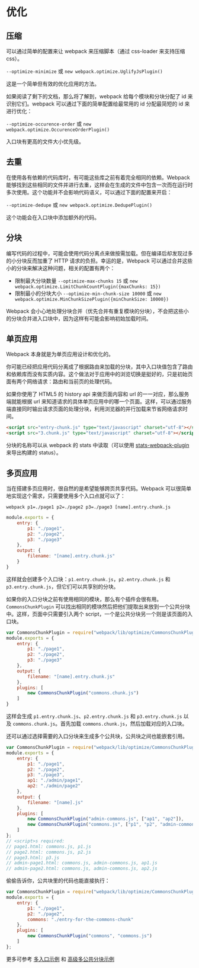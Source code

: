 # 优化

## 压缩

可以通过简单的配置来让 webpack 来压缩脚本（通过 css-loader 来支持压缩 css）。

`--optimize-minimize` 或 `new webpack.optimize.UglifyJsPlugin()`

这是一个简单但有效的优化应用的方法。

如果阅读了剩下的文档，那么将了解到，webpack 给每个模块和分块分配了 id 来识别它们。webpack 可以通过下面的简单配置给最常用的 id 分配最简短的 id 来进行优化：

`--optimize-occurence-order` 或 `new webpack.optimize.OccurenceOrderPlugin()`

入口块有更高的文件大小优先级。

## 去重

在使用各有依赖的代码库时，有可能这些库之前有着完全相同的依赖。Webpack 能够找到这些相同的文件并进行去重，这样会在生成的文件中包含一次而在运行时多次使用。这个功能并不会影响代码语义，可以通过下面的配置来开启：

`--optimize-dedupe` 或 `new webpack.optimize.DedupePlugin()`

这个功能会在入口块中添加额外的代码。

## 分块

编写代码的过程中，可能会使用代码分离点来做按需加载。但在编译后却发现过多的小分块反而加重了 HTTP 请求的负担。幸运的是，Webpack 可以通过合并这些小的分块来解决这种问题，相关的配置有两个：

- 限制最大分块数量 `--optimize-max-chunks 15` 或 `new webpack.optimize.LimitChunkCountPlugin({maxChunks: 15})`
- 限制最小的分块大小 `--optimize-min-chunk-size 10000` 或 `new webpack.optimize.MinChunkSizePlugin({minChunkSize: 10000})`

Webpack 会小心地处理分块合并（优先合并有重复模块的分块），不会把这些小的分块合并进入口块中，因为这样有可能会影响初始加载时间。

## 单页应用

Webpack 本身就是为单页应用设计和优化的。

你可能已经把应用代码分离成了根据路由来加载的分块，其中入口块值包含了路由和依赖库而没有实质内容。这个做法对于应用中的浏览切换是挺好的，只是初始页面有两个网络请求：路由和当前页的处理代码。

如果你使用了 HTML5 的 history api 来做页面内容和 url 的一一对应，那么服务端就能根据 url 来知道请求的具体单页应用中的哪一个页面。这样，可以通过服务端直接同时输出请求页面的处理分块，利用浏览器的并行加载来节省网络请求时间。

```html
<script src="entry-chunk.js" type="text/javascript" charset="utf-8"></script>
<script src="3.chunk.js" type="text/javascript" charset="utf-8"></script>
```

分块的名称可以从 webpack 的 stats 中读取（可以使用 [stats-webpack-plugin][stats-webpack-plugin] 来导出构建的 status）。

## 多页应用

当在搭建多页应用时，很自然的是希望能够跨页共享代码。Webpack 可以很简单地实现这个需求，只需要使用多个入口点就可以了：

`webpack p1=./page1 p2=./page2 p3=./page3 [name].entry.chunk.js`

```js
module.exports = {
    entry: {
        p1: "./page1",
        p2: "./page2",
        p3: "./page3"
    },
    output: {
        filename: "[name].entry.chunk.js"
    }
}
```

这样就会创建多个入口块：`p1.entry.chunk.js`，`p2.entry.chunk.js` 和 `p3.entry.chunk.js`，但它们可以共享别的分块。

如果你的入口分块之前有使用相同的模块，那么有个插件会很有用。`CommonsChunkPlugin` 可以找出相同的模块然后把他们提取出来放到一个公共分块中。这样，页面中只需要引入两个 script，一个是公共分块另一个则是该页面的入口块。

```js
var CommonsChunkPlugin = require("webpack/lib/optimize/CommonsChunkPlugin");
module.exports = {
    entry: {
        p1: "./page1",
        p2: "./page2",
        p3: "./page3"
    },
    output: {
        filename: "[name].entry.chunk.js"
    },
    plugins: [
        new CommonsChunkPlugin("commons.chunk.js")
    ]
}
```

这样会生成 `p1.entry.chunk.js`、`p2.entry.chunk.js` 和 `p3.entry.chunk.js` 以及 `commons.chunk.js`。首先加载 `commons.chunk.js`，然后加载对应的入口块。

还可以通过选择需要的入口分块来生成多个公共块，公共块之间也能嵌套引用。

```js
var CommonsChunkPlugin = require("webpack/lib/optimize/CommonsChunkPlugin");
module.exports = {
    entry: {
        p1: "./page1",
        p2: "./page2",
        p3: "./page3",
        ap1: "./admin/page1",
        ap2: "./admin/page2"
    },
    output: {
        filename: "[name].js"
    },
    plugins: [
        new CommonsChunkPlugin("admin-commons.js", ["ap1", "ap2"]),
        new CommonsChunkPlugin("commons.js", ["p1", "p2", "admin-commons.js"])
    ]
};
// <script>s required:
// page1.html: commons.js, p1.js
// page2.html: commons.js, p2.js
// page3.html: p3.js
// admin-page1.html: commons.js, admin-commons.js, ap1.js
// admin-page2.html: commons.js, admin-commons.js, ap2.js
```

偷偷告诉你，公共块里的代码也能直接执行：

```js
var CommonsChunkPlugin = require("webpack/lib/optimize/CommonsChunkPlugin");
module.exports = {
    entry: {
        p1: "./page1",
        p2: "./page2",
        commons: "./entry-for-the-commons-chunk"
    },
    plugins: [
        new CommonsChunkPlugin("commons", "commons.js")
    ]
};
```

更多可参考 [多入口示例][multiple-entry-points] 和 [高级多公共分块示例][multiple-commons-chunks]

[stats-webpack-plugin]: https://www.npmjs.com/package/stats-webpack-plugin
[multiple-entry-points]: https://github.com/webpack/webpack/tree/master/examples/multiple-entry-points
[multiple-commons-chunks]: https://github.com/webpack/webpack/tree/master/examples/multiple-commons-chunks
